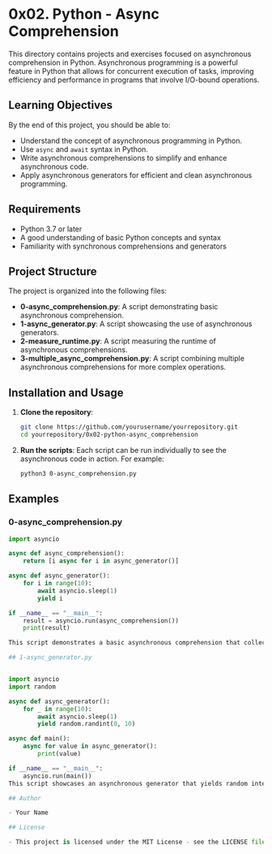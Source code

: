 # 0x02. Python - Async Comprehension

This directory contains projects and exercises focused on asynchronous comprehension in Python. Asynchronous programming is a powerful feature in Python that allows for concurrent execution of tasks, improving efficiency and performance in programs that involve I/O-bound operations.

## Learning Objectives

By the end of this project, you should be able to:

- Understand the concept of asynchronous programming in Python.
- Use `async` and `await` syntax in Python.
- Write asynchronous comprehensions to simplify and enhance asynchronous code.
- Apply asynchronous generators for efficient and clean asynchronous programming.

## Requirements

- Python 3.7 or later
- A good understanding of basic Python concepts and syntax
- Familiarity with synchronous comprehensions and generators

## Project Structure

The project is organized into the following files:

- **0-async_comprehension.py**: A script demonstrating basic asynchronous comprehension.
- **1-async_generator.py**: A script showcasing the use of asynchronous generators.
- **2-measure_runtime.py**: A script measuring the runtime of asynchronous comprehensions.
- **3-multiple_async_comprehension.py**: A script combining multiple asynchronous comprehensions for more complex operations.

## Installation and Usage

1. **Clone the repository**:
    ```bash
    git clone https://github.com/yourusername/yourrepository.git
    cd yourrepository/0x02-python-async_comprehension
    ```

2. **Run the scripts**:
    Each script can be run individually to see the asynchronous code in action. For example:
    ```bash
    python3 0-async_comprehension.py
    ```

## Examples

### 0-async_comprehension.py

```python
import asyncio

async def async_comprehension():
    return [i async for i in async_generator()]

async def async_generator():
    for i in range(10):
        await asyncio.sleep(1)
        yield i

if __name__ == "__main__":
    result = asyncio.run(async_comprehension())
    print(result)

This script demonstrates a basic asynchronous comprehension that collects values from an asynchronous generator.

## 1-async_generator.py


import asyncio
import random

async def async_generator():
    for _ in range(10):
        await asyncio.sleep(1)
        yield random.randint(0, 10)

async def main():
    async for value in async_generator():
        print(value)

if __name__ == "__main__":
    asyncio.run(main())
This script showcases an asynchronous generator that yields random integers.

## Author

- Your Name

## License

- This project is licensed under the MIT License - see the LICENSE file for details.
